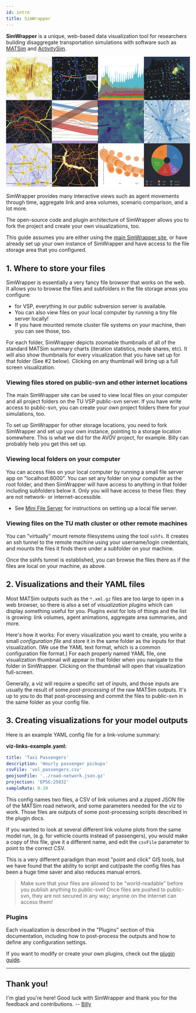 ```yaml
---
id: intro
title: SimWrapper
---
```


**SimWrapper** is a unique, web-based data visualization tool for researchers building disaggregate transportation simulations with software such as [MATSim](https://matsim.org) and [ActivitySim](https://activitysim.github.io).

![SimWrapper banner](assets/simwrapper-scrnshot-collage.jpg)

SimWrapper provides many interactive views such as agent movements through time, aggregate link and area volumes, scenario comparison, and a lot more.

The open-source code and plugin architecture of SimWrapper allows you to fork the project and create your own visualizations, too.

This guide assumes you are either using the [main SimWrapper site](https://vsp.berlin/simwrapper), or have already set up your own instance of SimWrapper and have access to the file storage area that you configured.

## 1. Where to store your files

SimWrapper is essentially a very fancy file browser that works on the web. It allows you to browse the files and subfolders in the file storage areas you configure:

- for VSP, everything in our public subversion server is available.
- You can also view files on your local computer by running a tiny file server locally!
- If you have mounted remote cluster file systems on your machine, then you can see those, too.

For each folder, SimWrapper depicts zoomable thumbnails of all of the standard MATSim summary charts (iteration statistics, mode shares, etc). It will also show thumbnails for every visualization that you have set up for that folder (See #2 below). Clicking on any thumbnail will bring up a full screen visualization.

### Viewing files stored on public-svn and other internet locations

The main SimWrapper site can be used to view local files on your computer and all project folders on the TU VSP public-svn server. If you have write access to public-svn, you can create your own project folders there for your simulations, too.

To set up SimWrapper for other storage locations, you need to fork SimWrapper and set up your own instance, pointing to a storage location somewhere. This is what we did for the AVÖV project, for example. Billy can probably help you get this set up.

### Viewing local folders on your computer

You can access files on your local computer by running a small file server app on "localhost:8000". You can set any folder on your computer as the root folder, and then SimWrapper will have access to anything in that folder including subfolders below it. Only you will have access to these files: they are not network- or internet-accessible.

- See [Mini File Server](mini-file-server) for instructions on setting up a local file server.

### Viewing files on the TU math cluster or other remote machines

You can "virtually" mount remote filesystems using the tool `sshfs`. It creates an ssh tunnel to the remote machine using your username/login credentials, and mounts the files it finds there under a subfolder on your machine.

Once the sshfs tunnel is established, you can browse the files there as if the files are local on your machine, as above.

## 2. Visualizations and their YAML files

Most MATSim outputs such as the `*.xml.gz` files are too large to open in a web browser, so there is also a set of _visualization plugins_ which can display something useful for you. Plugins exist for lots of things and the list is growing: link volumes, agent animations, aggregate area summaries, and more.

Here's how it works: For every visualization you want to create, you write a small _configuration file_ and store it in the same folder as the inputs for that visualization. (We use the YAML text format, which is a common configuration file format.) For each properly named YAML file, one visualization thumbnail will appear in that folder when you navigate to the folder in SimWrapper. Clicking on the thumbnail will open that visualization full-screen.

Generally, a viz will require a specific set of inputs, and those inputs are usually the result of some _post-processing_ of the raw MATSim outputs. It's up to you to do that post-processing and commit the files to public-svn in the same folder as your config file.

## 3. Creating visualizations for your model outputs

Here is an example YAML config file for a link-volume summary:

**viz-links-example.yaml:**

```yaml
title: 'Taxi Passengers'
description: 'Hourly passenger pickups'
csvFile: 'vol_passengers.csv'
geojsonFile: '../road-network.json.gz'
projection: 'EPSG:25832'
sampleRate: 0.10
```

This config names two files, a CSV of link volumes and a zipped JSON file of the MATSim road network, and some parameters needed for the viz to work. Those files are outputs of some post-processing scripts described in the plugin docs.

If you wanted to look at several different link volume plots from the same model run, (e.g. for vehicle counts instead of passengers), you would make a copy of this file, give it a different name, and edit the `csvFile` parameter to point to the correct CSV.

This is a very different paradigm than most "point and click" GIS tools, but we have found that the ability to script and cut/paste the config files has been a huge time saver and also reduces manual errors.

> Make sure that your files are allowed to be "world-readable" before you publish anything to public-svn! Once files are pushed to public-svn, they are not secured in any way; anyone on the internet can access them!

### Plugins

Each visualization is described in the "Plugins" section of this documentation, including how to post-process the outputs and how to define any configuration settings.

If you want to modify or create your own plugins, check out the [plugin guide](writing-plugins).

---

## Thank you!

I'm glad you're here! Good luck with SimWrapper and thank you for the feedback and contributions. -- [Billy](https://github.com/billyc)
